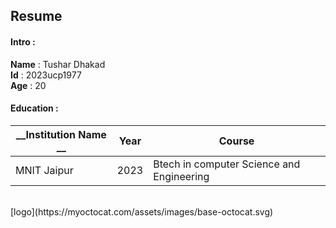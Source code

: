 ##  Resume
#### Intro :
__Name__ : Tushar Dhakad <br>
__Id__ : 2023ucp1977 <br>
__Age__ : 20 <br>
#### Education :
| __Institution Name __ | __Year__ | __Course__ |
|--------------|-------------|-----------------------------|
| MNIT Jaipur | 2023 | Btech in computer Science and Engineering |
<br>
[logo](https://myoctocat.com/assets/images/base-octocat.svg)
